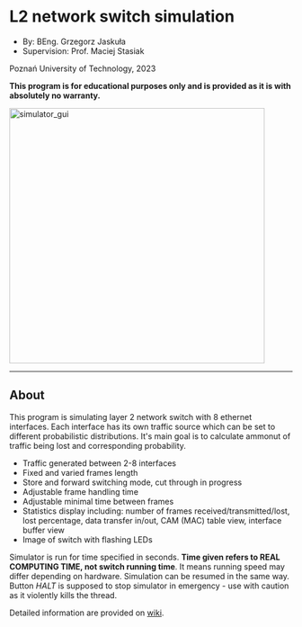 # L2 network switch simulation

- By: BEng. Grzegorz Jaskuła
- Supervision: Prof. Maciej Stasiak

Poznań University of Technology, 2023

**This program is for educational purposes only and is provided as it is with absolutely no warranty.**

<img width="454" alt="simulator_gui" src="https://github.com/gjaskula99/L2-network-switch-simulation/assets/81091594/45a13f8f-c2dd-4cea-95ac-7b5490cbf9ff">

***

## About

This program is simulating layer 2 network switch with 8 ethernet interfaces. Each interface has its own traffic source which can be set to different probabilistic distributions. It's main goal is to calculate ammonut of traffic being lost and corresponding probability.

- Traffic generated between 2-8 interfaces
- Fixed and varied frames length
- Store and forward switching mode, cut through in progress
- Adjustable frame handling time
- Adjustable minimal time between frames
- Statistics display including: number of frames received/transmitted/lost, lost percentage, data transfer in/out, CAM (MAC) table view, interface buffer view
- Image of switch with flashing LEDs

Simulator is run for time specified in seconds. **Time given refers to REAL COMPUTING TIME, not switch running time**. It means running speed may differ depending on hardware. Simulation can be resumed in the same way. Button *HALT* is supposed to stop simulator in emergency - use with caution as it violently kills the thread.

Detailed information are provided on [wiki](https://github.com/gjaskula99/L2-network-switch-simulation/wiki).
